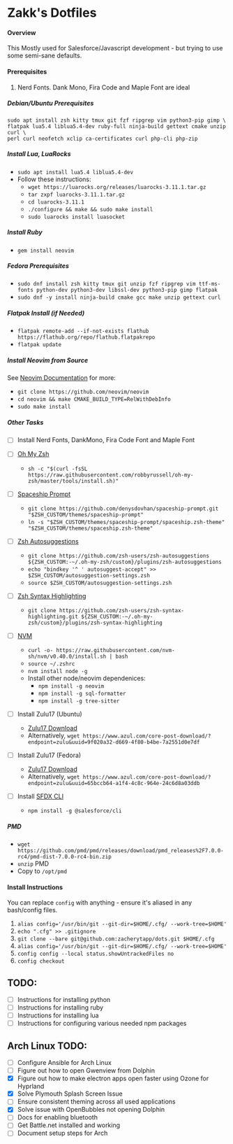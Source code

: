 # Zakk's Dotfiles

#### Overview

This Mostly used for Salesforce/Javascript development - but trying to use some semi-sane defaults.

#### Prerequisites

1. Nerd Fonts. Dank Mono, Fira Code and Maple Font are ideal

##### Debian/Ubuntu Prerequisites

```
sudo apt install zsh kitty tmux git fzf ripgrep vim python3-pip gimp \
flatpak lua5.4 liblua5.4-dev ruby-full ninja-build gettext cmake unzip curl \
perl curl neofetch xclip ca-certificates curl php-cli php-zip
```

##### Install Lua, LuaRocks

- `sudo apt install lua5.4 liblua5.4-dev`
- Follow these instructions:
  - `wget https://luarocks.org/releases/luarocks-3.11.1.tar.gz`
  - `tar zxpf luarocks-3.11.1.tar.gz`
  - `cd luarocks-3.11.1`
  - `./configure && make && sudo make install`
  - `sudo luarocks install luasocket`

##### Install Ruby

- `gem install neovim`

##### Fedora Prerequisites

- `sudo dnf install zsh kitty tmux git unzip fzf ripgrep vim ttf-ms-fonts python-dev python3-dev libssl-dev python3-pip gimp flatpak`
- `sudo dnf -y install ninja-build cmake gcc make unzip gettext curl`

##### Flatpak Install (if Needed)

- `flatpak remote-add --if-not-exists flathub https://flathub.org/repo/flathub.flatpakrepo`
- `flatpak update`

##### Install Neovim from Source

See [Neovim Documentation](https://github.com/neovim/neovim/blob/master/INSTALL.md#install-from-source) for more:

- `git clone https://github.com/neovim/neovim`
- `cd neovim && make CMAKE_BUILD_TYPE=RelWithDebInfo`
- `sudo make install`

##### Other Tasks

- [ ] Install Nerd Fonts, DankMono, Fira Code Font and Maple Font
- [ ] [Oh My Zsh](https://github.com/robbyrussell/oh-my-zsh)
  - `sh -c "$(curl -fsSL https://raw.githubusercontent.com/robbyrussell/oh-my-zsh/master/tools/install.sh)"`
- [ ] [Spaceship Prompt](https://github.com/denysdovhan/spaceship-prompt)
  - `git clone https://github.com/denysdovhan/spaceship-prompt.git "$ZSH_CUSTOM/themes/spaceship-prompt"`
  - `ln -s "$ZSH_CUSTOM/themes/spaceship-prompt/spaceship.zsh-theme" "$ZSH_CUSTOM/themes/spaceship.zsh-theme"`
- [ ] [Zsh Autosuggestions](https://github.com/zsh-users/zsh-autosuggestions)
  - `git clone https://github.com/zsh-users/zsh-autosuggestions ${ZSH_CUSTOM:-~/.oh-my-zsh/custom}/plugins/zsh-autosuggestions`
  * `echo "bindkey '^ ' autosuggest-accept" >> $ZSH_CUSTOM/autosuggestion-settings.zsh`
  * `source $ZSH_CUSTOM/autosuggestion-settings.zsh`
- [ ] [Zsh Syntax Highlighting](https://github.com/zsh-users/zsh-syntax-highlighting)
  - `git clone https://github.com/zsh-users/zsh-syntax-highlighting.git ${ZSH_CUSTOM:-~/.oh-my-zsh/custom}/plugins/zsh-syntax-highlighting`

- [ ] [NVM](https://github.com/nvm-sh/nvm)
  - `curl -o- https://raw.githubusercontent.com/nvm-sh/nvm/v0.40.0/install.sh | bash`
  - `source ~/.zshrc`
  - `nvm install node -g`
  - Install other node/neovim dependenices:
    - `npm install -g neovim`
    - `npm install -g sql-formatter`
    - `npm install -g tree-sitter`

- [ ] Install Zulu17 (Ubuntu)
  - [Zulu17 Download](https://www.azul.com/core-post-download/?endpoint=zulu&uuid=9f020a32-d669-4f80-b4be-7a2551d0e7df)
  - Alternatively, `wget https://www.azul.com/core-post-download/?endpoint=zulu&uuid=9f020a32-d669-4f80-b4be-7a2551d0e7df`
- [ ] Install Zulu17 (Fedora)
  - [Zulu17 Download](https://www.azul.com/core-post-download/?endpoint=zulu&uuid=65bccb64-a1f4-4c8c-964e-24c6d8a03ddb)
  - Alternatively, `wget https://www.azul.com/core-post-download/?endpoint=zulu&uuid=65bccb64-a1f4-4c8c-964e-24c6d8a03ddb`
- [ ] Install [SFDX CLI](https://github.com/salesforcecli/cli/)
  - `npm install -g @salesforce/cli`

##### PMD

- `wget https://github.com/pmd/pmd/releases/download/pmd_releases%2F7.0.0-rc4/pmd-dist-7.0.0-rc4-bin.zip`
- `unzip` PMD
- Copy to `/opt/pmd`

#### Install Instructions

You can replace `config` with anything - ensure it's aliased in any bash/config files.

1. `alias config='/usr/bin/git --git-dir=$HOME/.cfg/ --work-tree=$HOME'`
2. `echo ".cfg" >> .gitignore`
3. `git clone --bare git@github.com:zacherytapp/dots.git $HOME/.cfg`
4. `alias config='/usr/bin/git --git-dir=$HOME/.cfg/ --work-tree=$HOME'`
5. `config config --local status.showUntrackedFiles no`
6. `config checkout`

## TODO:

- [ ] Instructions for installing python
- [ ] Instructions for installing ruby
- [ ] Instructions for installing lua
- [ ] Instructions for configuring various needed npm packages

## Arch Linux TODO:

- [ ] Configure Ansible for Arch Linux
- [ ] Figure out how to open Gwenview from Dolphin
- [x] Figure out how to make electron apps open faster using Ozone for Hyprland
- [x] Solve Plymouth Splash Screen Issue
- [ ] Ensure consistent theming across all used applications
- [x] Solve issue with OpenBubbles not opening Dolphin
- [ ] Docs for enabling bluetooth
- [ ] Get Battle.net installed and working
- [ ] Document setup steps for Arch
